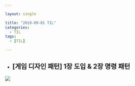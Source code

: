 ```yaml
---

layout: single

title: "2019-09-01 TIL"
categories:
  - TIL
tags:
  - [TIL]

---
```


- ##  [게임 디자인 패턴] 1장 도입 & 2장 명령 패턴

![](https://user-images.githubusercontent.com/18680116/64074532-6c6b6500-cce7-11e9-9193-378f7bb529dc.jpg)
